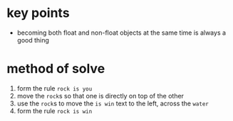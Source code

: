 # key points
* becoming both float and non-float objects at the same time is always a good thing
# method of solve
1) form the rule `rock is you`
2) move the `rock`s so that one is directly on top of the other
3) use the `rock`s to move the `is win` text to the left, across the `water`
4) form the rule `rock is win`
